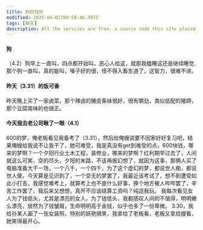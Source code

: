 ```yaml
---
title: 狗的狂吠
modified: 2025-04-01T00:58:46.307Z
tags: [聊天]
description: All the services are free, a source code this site placed on github repository and intergration with netlify service, another service that you can use is github page for hosting your own static site.
---
```

#### 狗
（4.2）狗早上一直叫，四点都开始叫，恶心人给这，就那我瞌睡这还是继续睡觉.那个狗一直叫，真的能叫，嗓子好的很，怪不得入畜生道了，这智力，很难不进。
#### 昨天（3.31）的饭可香
昨天晚上买了一家卤菜，那个辣卤的猪皮条味很好，很有嚼劲，类似低配的猪蹄，那个豆腐南味的也很正。
#### 今天我去老公司瞅了一眼（4.1）
600的梦，俺老板看见我备考了（3.31），然后给俺嫂说要不回家好好复习吧，结果俺嫂给我说不让我干了，她可难受，我是真没有get到难受的点，600块钱，哪来的梦啊？一个夕阳行业土木工程，装修业，哪来的梦啊？红利期早过去了，人间就这么可笑，空的尽头，夕阳的末路，不该再报幻想了，就因为这事，那俩人买了电脑准备大干一场，一个八千，一个四千，为了这个虚幻的梦，都说世人痴，都说世人傻，今天算是见识到了，一个空无的梦罢了，我最近该考试了，想不到遭受如此小打击，我感觉难考上，就算考上也不是什么好事，换个地方被人哔哔罢了，辛苦工作罢了，我后来又想想，真开不应该结算工资吗？纯逗我玩。
我每次看见女人为了钱低头，尤其是漂亮的女人，为了钱低头，我都感叹人间的不值得，明明嫩么漂亮，居然为了钱皱眉，生命明明高于金钱，似乎也多了一份卑微。
3.30，我给孙某人画了一张女装照，特别的妖艳搞笑，我拿给了老板看，老板又拿给嫂看，她笑得最开心。

